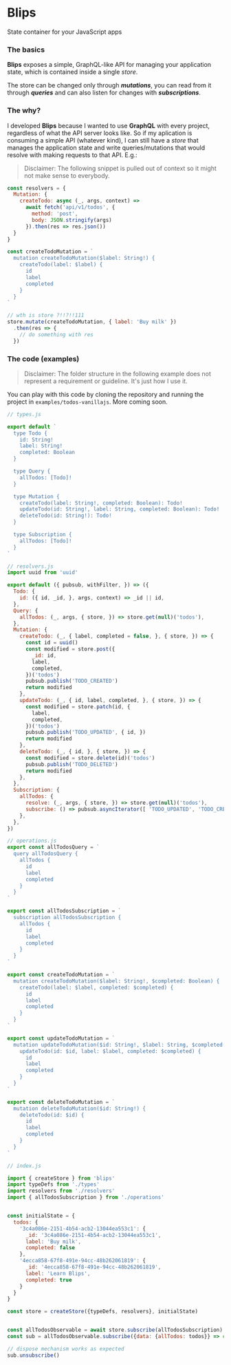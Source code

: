 # Blips
State container for your JavaScript apps


### The basics
**Blips** exposes a simple, GraphQL-like API for managing your application state, which is contained inside a single *store*.

The store can be changed only through **_mutations_**, you can read from it through **_queries_** and can also listen for changes with **_subscriptions_**.

### The why?
I developed **Blips** because I wanted to use **GraphQL** with every project, regardless of what the API server looks like. So if my aplication is consuming a simple API (whatever kind), I can still have a *store* that manages the application state and write queries/mutations that would resolve with making requests to that API. E.g.:

> Disclaimer: The following snippet is pulled out of context so it might not make sense to everybody.

```js
const resolvers = {
  Mutation: {
    createTodo: async (_, args, context) =>
      await fetch('api/v1/todos', {
        method: 'post',
        body: JSON.stringify(args)
      }).then(res => res.json())
  }
}

const createTodoMutation = `
  mutation createTodoMutation($label: String!) {
    createTodo(label: $label) {
      id
      label
      completed
    }
  }
`

// wth is store ?!!?!!111
store.mutate(createTodoMutation, { label: 'Buy milk' })
  .then(res => {
    // do something with res
  })
```

### The code (examples)

> Disclaimer: The folder structure in the following example does not represent a requirement or guideline. It's just how I use it.

You can play with this code by cloning the repository and running the project in `examples/todos-vanillajs`.
More coming soon.

```js
// types.js

export default `
  type Todo {
    id: String!
    label: String!
    completed: Boolean
  }

  type Query {
    allTodos: [Todo]!
  }

  type Mutation {
    createTodo(label: String!, completed: Boolean): Todo!
    updateTodo(id: String!, label: String, completed: Boolean): Todo!
    deleteTodo(id: String!): Todo!
  }

  type Subscription {
    allTodos: [Todo]!
  }
`
```

```js
// resolvers.js
import uuid from 'uuid'

export default ({ pubsub, withFilter, }) => ({
  Todo: {
    id: ({ id, _id, }, args, context) => _id || id,
  },
  Query: {
    allTodos: (_, args, { store, }) => store.get(null)('todos'),
  },
  Mutation: {
    createTodo: (_, { label, completed = false, }, { store, }) => {
      const id = uuid()
      const modified = store.post({
        _id: id,
        label,
        completed,
      })('todos')
      pubsub.publish('TODO_CREATED')
      return modified
    },
    updateTodo: (_, { id, label, completed, }, { store, }) => {
      const modified = store.patch(id, {
        label,
        completed,
      })('todos')
      pubsub.publish('TODO_UPDATED', { id, })
      return modified
    },
    deleteTodo: (_, { id, }, { store, }) => {
      const modified = store.delete(id)('todos')
      pubsub.publish('TODO_DELETED')
      return modified
    },
  },
  Subscription: {
    allTodos: {
      resolve: (_, args, { store, }) => store.get(null)('todos'),
      subscribe: () => pubsub.asyncIterator([ 'TODO_UPDATED', 'TODO_CREATED', 'TODO_DELETED', ]),
    },
  },
})

```

```js
// operations.js
export const allTodosQuery = `
  query allTodosQuery {
    allTodos {
      id
      label
      completed
    }
  }
`

export const allTodosSubscription = `
  subscription allTodosSubscription {
    allTodos {
      id
      label
      completed
    }
  }
`

export const createTodoMutation = `
  mutation createTodoMutation($label: String!, $completed: Boolean) {
    createTodo(label: $label, completed: $completed) {
      id
      label
      completed
    }
  }
`

export const updateTodoMutation = `
  mutation updateTodoMutation($id: String!, $label: String, $completed: Boolean) {
    updateTodo(id: $id, label: $label, completed: $completed) {
      id
      label
      completed
    }
  }
`

export const deleteTodoMutation = `
  mutation deleteTodoMutation($id: String!) {
    deleteTodo(id: $id) {
      id
      label
      completed
    }
  }
`

```

```js
// index.js

import { createStore } from 'blips'
import typeDefs from './types'
import resolvers from './resolvers'
import { allTodosSubscription } from './operations'


const initialState = {
  todos: {
    '3c4a086e-2151-4b54-acb2-13044ea553c1': {
      _id: '3c4a086e-2151-4b54-acb2-13044ea553c1',
      label: 'Buy milk',
      completed: false
    },
    '4ecca858-67f8-491e-94cc-48b262061819': {
      _id: '4ecca858-67f8-491e-94cc-48b262061819',
      label: 'Learn Blips',
      completed: true
    }
  }
}

const store = createStore({typeDefs, resolvers}, initialState)


const allTodosObservable = await store.subscribe(allTodosSubscription)
const sub = allTodosObservable.subscribe({data: {allTodos: todos}} => console.log(todos))

// dispose mechanism works as expected
sub.unsubscribe()

```
